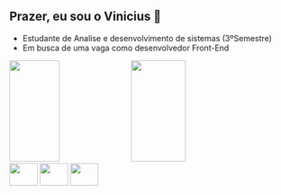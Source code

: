 ## Prazer, eu sou o Vinicius 👋
<ul>
          <li>Estudante de Analise e desenvolvimento de sistemas (3ºSemestre)
          <li>Em busca de uma vaga como desenvolvedor Front-End
</ul>

<div style="display: inline block">
<img height= "180px" width="42%" src="https://github-readme-stats.vercel.app/api?username=v-L1ma&show_icons=true&theme=dracula">
<img height="180px" width="44%" src="https://github-readme-stats.vercel.app/api/top-langs/?username=v-L1ma&layout=compact&theme=dracula">
</div>

<div>
<img height="40" width="50" src="https://cdn.jsdelivr.net/gh/devicons/devicon@latest/icons/javascript/javascript-original.svg" />    
<img height="40" width="50" src="https://cdn.jsdelivr.net/gh/devicons/devicon@latest/icons/html5/html5-original.svg"/>
<img height="40" width="50" src="https://cdn.jsdelivr.net/gh/devicons/devicon@latest/icons/css3/css3-original.svg" />
</div>
